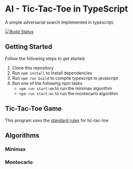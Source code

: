 # AI - Tic-Tac-Toe in TypeScript
A simple adversarial search implemented in typescript.

[![Build Status](https://travis-ci.org/alexlapinski/ai-tictactoe-typescript.svg?branch=master)](https://travis-ci.org/alexlapinski/ai-tictactoe-typescript)

## Getting Started
Follow the following steps to get started.
1. Clone this repository
2. Run ```npm install``` to install dependencies
3. Run ```npm run build``` to compile typescript to javascript
3. Run one of the following npm tasks
   * ```npm run start:mm``` to run the minimax algorithm
   * ```npm run start:mc``` to run the montecarlo algorithm


## Tic-Tac-Toe Game
This program uses the [standard rules](https://en.wikipedia.org/wiki/Tic-tac-toe) for tic-tac-toe

## Algorithms
### Minimax
### Montecarlo
